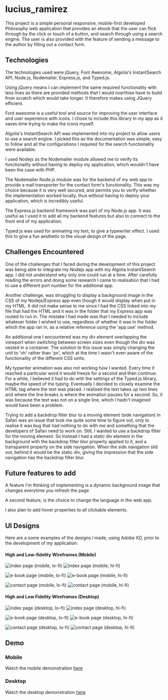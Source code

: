 # lucius_ramirez

This project is a simple personal responsive, mobile-first developed Philosophy web application that provides an ebook that the user can flick through by the click or touch of a button, and search through using a search engine. The user is also provided with the feature of sending a message to the author by filling out a contact form.

## Technologies

The technologies used were jQuery, Font Awesome, Algolia's InstantSearch API, Node.js, Nodemailer, Express.js, and Typed.js.

Using jQuery means I can implement the same required functionality with less lines as there are provided methods that I would overthise have to build from scratch which would take longer. It therefore makes using JQuery efficient.

Font awesome is a useful tool and source for improving the user interface and user experience with icons. I chose to include this library in my app as it saves time trying to make the icons myself.

Algolia's InstantSearch API was implemented into my project to allow users to use a search engine. I picked this as the documentation was simple, easy to follow and all the configurations I required for the search functionality were available.

I used Nodejs as the Nodemailer module allowed me to verify its functionality without having to deploy my application, which wouldn't have been the case with PHP.

The Nodemailer Node.js module was for the backend of my web app to provide a mail transporter for the contact form's functionality. This was my choice because it is very well secured, and permits you to verify whether the implementation worked locally, thus without having to deploy your application, which is incredibly useful.

The Express.js backend framework was part of my Node.js app. It was useful as I used it to add all my backend features but also to connect to the front end of my application.

Typed.js was used for animating my text, to give a typewriter effect. I used this to give a fun aesthetic to the visual design of the page.

## Challenges Encountered

One of the challenges that I faced during the development of this project was being able to integrate my Nodejs app with my Algolia InstantSearch app. I did not understand why only one could run at a time. After carefully reading the errors and doing some research I came to realisation that I had to use a different port number for the additional app.

Another challenge, was struggling to display a background image in the CSS of my Nodejs/Express app even though it would display when put in my HTML. It did not make sense to me since I had the CSS linked into my file that had the HTML and it was in the folder that my Express app was routed to run in. The mistake I had made was that I needed to include whatever folder I wished to use, regardless of whether it was in the folder which the app ran in, as a relative reference using the 'app.use' method.

An additional one I encountered was my div element overlapping the viewport when switching between screen sizes even though the div was nested in a container. The solution to this issue was simply changing the unit to 'vh' rather than 'px', which at the time I wasn't even aware of the functionality of the different CSS units.

My typwriter animation was also not working how I wanted. Every time it reached a particular word it would freeze for a second and then continue. For a while, I believed it had to do with the settings of the Typed.js library, maybe the speed of the typing. Eventually I decided to closely examine the HTML tag where the text was placed. I realised the text takes up two lines and where the line breaks is where the animation pauses for a second. So, it was because the text was not on a single line, which I hadn't imagined would have been a problem.

Trying to add a backdrop filter blur to a moving element (side navigation) in Safari was an issue that took me quite some time to figure out, only to realise it was bug that had nothing to do with me and something that the developers of Safari need to work on. Still, I wanted to use a backdrop filter for the moving element. So Instead I had a static div element in the background with the backdrop filter blur property applied to it, and a transparent property on the side navigation. When the side navigation slid out, behind it would be the static div, giving the impression that the side navigation has the backdrop filter blur.

## Future features to add

A feature I'm thinking of implementing is a dynamic background image that changes everytime you refresh the page

A second feature, is the choice to change the language in the web app.

I also plan to add hover properties to all clickable elements.

## UI Designs

Here are a some examples of the designs I made, using Adobe XD, prior to the development of my application:

#### High and Low-fidelity Wireframes (Mobile)

![index page (mobile, lo-fi)](https://user-images.githubusercontent.com/84352644/193344343-b49c2ee9-756b-449f-9128-7ed886e9112d.png)
![index page (mobile, hi-fi)](https://user-images.githubusercontent.com/84352644/193344856-d0fec5b4-7d5e-4c60-ac84-958fcea9f287.png)


![e-book page (mobile, lo-fi)](https://user-images.githubusercontent.com/84352644/193344360-7b62cb6c-1af3-484f-b3e8-c24807bf9ea0.png)
![e-book page (mobile, hi-fi)](https://user-images.githubusercontent.com/84352644/193344866-64b49495-2ab8-4f7d-ad79-aafefa76a051.png)

![contact page (mobile, lo-fi)](https://user-images.githubusercontent.com/84352644/193344369-9c9652c8-86e7-4fc8-821a-cb6cfcf2c613.png)
![contact page (mobile, hi-fi)](https://user-images.githubusercontent.com/84352644/193344884-9c1d791c-a6e3-4a15-8758-49e67b33f88f.png)

#### High and Low Fidelity Wireframes (Desktop)
![index page (desktop, lo-fi)](https://user-images.githubusercontent.com/84352644/193344496-78b0b3a7-d195-43e9-a27e-7da1871c146c.png)
![index page (desktop, hi-fi)](https://user-images.githubusercontent.com/84352644/193344933-8fe2fe4f-a6a0-43d6-ac05-30427aa0ea76.png)

![e-book page (desktop, lo-fi)](https://user-images.githubusercontent.com/84352644/193344506-96bde9da-f7dc-48c1-805f-30ff5efa0fca.png)
![e-book page (desktop, hi-fi)](https://user-images.githubusercontent.com/84352644/193344947-36da423a-c8aa-4f54-83cd-cbf4e806f7a4.png)

![contact page (desktop, lo-fi)](https://user-images.githubusercontent.com/84352644/193344511-8ccfa416-591d-4dc2-a34a-01eec84f58e8.png)
![contact page (desktop, hi-fi)](https://user-images.githubusercontent.com/84352644/193345574-c7c754a2-54e9-457c-8930-604f711127b0.png)


## Demo

### Mobile

Watch the mobile demonstration [here](https://1drv.ms/v/s!Al17jSRcUpo4gP4CTkbemwYTee5JOQ)

### Desktop

Watch the desktop demonstration [here](https://1drv.ms/v/s!Al17jSRcUpo4gP4E93H17KtKBU062Q)
